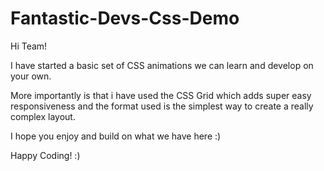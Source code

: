 # Fantastic-Devs-Css-Demo

Hi Team!

I have started a basic set of CSS animations we can learn and develop on your own. 

More importantly is that i have used the CSS Grid which adds super easy responsiveness
and the format used is the simplest way to create a really complex layout.

I hope you enjoy and build on what we have here :)

Happy Coding! :)
